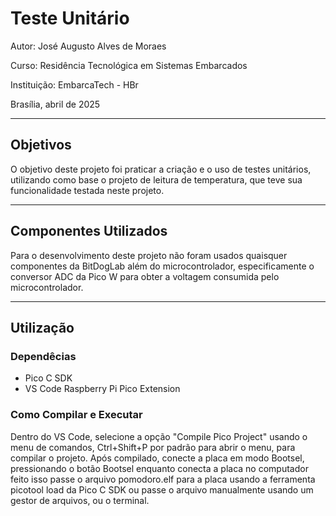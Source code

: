 # Teste Unitário

Autor: José Augusto Alves de Moraes

Curso: Residência Tecnológica em Sistemas Embarcados

Instituição: EmbarcaTech - HBr

Brasília, abril de 2025

---

## Objetivos

O objetivo deste projeto foi praticar a criação e o uso de testes unitários, utilizando como base o projeto de leitura de temperatura, que teve sua funcionalidade testada neste projeto.

---

## Componentes Utilizados

Para o desenvolvimento deste projeto não foram usados quaisquer componentes da BitDogLab além do microcontrolador, especificamente o conversor ADC da Pico W para obter a voltagem consumida pelo microcontrolador.

---

## Utilização

### Dependêcias

- Pico C SDK
- VS Code Raspberry Pi Pico Extension

### Como Compilar e Executar

Dentro do VS Code, selecione a opção "Compile Pico Project" usando o menu de comandos, Ctrl+Shift+P por padrão para abrir o menu, para compilar o projeto. Após compilado, conecte a placa em modo Bootsel, pressionando o botão Bootsel enquanto conecta a placa no computador feito isso passe o arquivo pomodoro.elf para a placa usando a ferramenta picotool load da Pico C SDK ou passe o arquivo manualmente usando um gestor de arquivos, ou o terminal.
